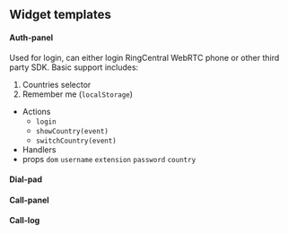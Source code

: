 ## Widget templates
#### Auth-panel
Used for login, can either login RingCentral WebRTC phone or other third party SDK. Basic support includes:
1. Countries selector
2. Remember me (`localStorage`)

- Actions
  - `login`
  - `showCountry(event)`
  - `switchCountry(event)`
- Handlers
- props
  `dom` `username` `extension` `password` `country`

#### Dial-pad
#### Call-panel
#### Call-log
